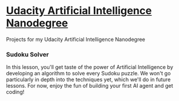 # [Udacity Artificial Intelligence Nanodegree](https://www.udacity.com/course/artificial-intelligence-nanodegree--nd889)
Projects for my Udacity Artificial Intelligence Nanodegree

### Sudoku Solver

In this lesson, you'll get taste of the power of Artificial Intelligence by developing an algorithm to solve every Sudoku puzzle. We won't go particularly in depth into the techniques yet, which we'll do in future lessons. For now, enjoy the fun of building your first AI agent and get coding!